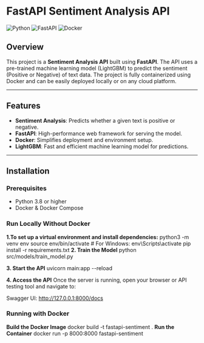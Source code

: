 # FastAPI Sentiment Analysis API

![Python](https://img.shields.io/badge/Python-3.8%2B-blue)
![FastAPI](https://img.shields.io/badge/FastAPI-0.95-green)
![Docker](https://img.shields.io/badge/Docker-Supported-blue)

## Overview
This project is a **Sentiment Analysis API** built using **FastAPI**. The API uses a pre-trained machine learning model (LightGBM) to predict the sentiment (Positive or Negative) of text data. The project is fully containerized using Docker and can be easily deployed locally or on any cloud platform.

---

## Features
- **Sentiment Analysis**: Predicts whether a given text is positive or negative.
- **FastAPI**: High-performance web framework for serving the model.
- **Docker**: Simplifies deployment and environment setup.
- **LightGBM**: Fast and efficient machine learning model for predictions.

---

## Installation

### Prerequisites
- Python 3.8 or higher
- Docker & Docker Compose



### Run Locally Without Docker
**1.To set up a virtual environment and install dependencies:**
python3 -m venv env
source env/bin/activate  # For Windows: env\Scripts\activate
pip install -r requirements.txt
**2. Train the Model**
python src/models/train_model.py

**3. Start the API**
uvicorn main:app --reload

**4. Access the API**
Once the server is running, open your browser or API testing tool and navigate to:

Swagger UI: http://127.0.0.1:8000/docs

### Running with Docker
**Build the Docker Image**
docker build -t fastapi-sentiment .
**Run the Container**
docker run -p 8000:8000 fastapi-sentiment





